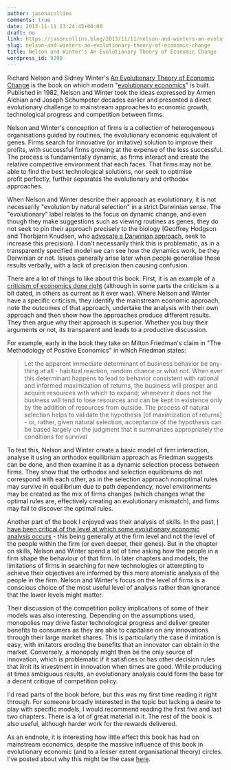 ```yaml
---
author: jasonacollins
comments: true
date: 2013-11-11 13:24:45+00:00
draft: no
link: https://jasoncollins.blog/2013/11/11/nelson-and-winters-an-evolutionary-theory-of-economic-change/
slug: nelson-and-winters-an-evolutionary-theory-of-economic-change
title: Nelson and Winter's An Evolutionary Theory of Economic Change
wordpress_id: 9298
---
```


Richard Nelson and Sidney Winter's [An Evolutionary Theory of Economic Change](http://www.amazon.com/gp/product/B005HO6CQK/ref=as_li_ss_tl?ie=UTF8&camp=1789&creative=390957&creativeASIN=B005HO6CQK&linkCode=as2&tag=evolvieconom-20) is the book on which modern "[evolutionary economics](https://jasoncollins.blog/evolutionary-economics/)" is built. Published in 1982, Nelson and Winter took the ideas expressed by Armen Alchian and Joseph Schumpeter decades earlier and presented a direct evolutionary challenge to mainstream approaches to economic growth, technological progress and competition between firms.

Nelson and Winter's conception of firms is a collection of heterogeneous organisations guided by routines, the evolutionary economic equivalent of genes. Firms search for innovative (or imitative) solution to improve their profits, with successful firms growing at the expense of the less successful. The process is fundamentally dynamic, as firms interact and create the relative competitive environment that each faces. That firms may not be able to find the best technological solutions, nor seek to optimise profit perfectly, further separates the evolutionary and orthodox approaches.

When Nelson and Winter describe their approach as evolutionary, it is not necessarily "evolution by natural selection" in a strict Darwinian sense. The "evolutionary" label relates to the focus on dynamic change, and even though they make suggestions such as viewing routines as genes, they do not seek to pin their approach precisely to the biology (Geoffrey Hodgson and Thorbjørn Knudsen, who [advocate a Darwinian approach](https://jasoncollins.blog/darwins-conjecture-generalising-darwinism/), seek to increase this precision). I don't necessarily think this is problematic, as in a transparently specified model we can see how the dynamics work, be they Darwinian or not. Issues generally arise later when people generalise those results verbally, with a lack of precision then causing confusion.

There are a lot of things to like about this book. First, it is an example of a [criticism of economics done right](https://jasoncollins.blog/six-signs-youre-reading-good-criticism-of-economics/) (although in some parts the criticism is a bit dated, in others as current as it ever was). Where Nelson and Winter have a specific criticism, they identify the mainstream economic approach, note the outcomes of that approach, undertake the analysis with their own approach and then show how the approaches produce different results. They then argue why their approach is superior. Whether you buy their arguments or not, its transparent and leads to a productive discussion.

For example, early in the book they take on Milton Friedman's claim in "The Methodology of Positive Economics" in which Friedman states:



<blockquote>Let the apparent immediate determinant of business behavior be any­ thing at all - habitual reaction, random chance or what not. When­ ever this determinant happens to lead to behavior consistent with rational and informed maximization of returns, the business will prosper and acquire resources with which to expand; whenever it does not the business will tend to lose resources and can be kept in existence only by the addition of resources from outside. The process of natural selection helps to validate the hypothesis [of maximization of returns] - or, rather, given natural selection, acceptance of the hypothesis can be based largely on the judgment that it sum­marizes appropriately the conditions for survival</blockquote>



To test this, Nelson and Winter create a basic model of firm interaction, analyse it using an orthodox equilibrium approach as Friedman suggests can be done, and then examine it as a dynamic selection process between firms. They show that the orthodox and selection equilibriums do not correspond with each other, as in the selection approach nonoptimal rules may survive in equilibrium due to path dependency, novel environments may be created as the mix of firms changes (which changes what the optimal rules are, effectively creating an evolutionary mismatch), and firms may fail to discover the optimal rules.

Another part of the book I enjoyed was their analysis of skills. In the past, [I have been critical of the level at which some evolutionary economic analysis occurs](https://jasoncollins.blog/evolutionary-economics-and-group-selection/) - this being generally at the firm level and not the level of the people within the firm (or even deeper, their genes). But in the chapter on skills, Nelson and Winter spend a lot of time asking how the people in a firm shape the behaviour of that firm. In later chapters and models, the limitations of firms in searching for new technologies or attempting to achieve their objectives are informed by this more atomistic analysis of the people in the firm. Nelson and Winter's focus on the level of firms is a conscious choice of the most useful level of analysis rather than ignorance that the lower levels might matter.

Their discussion of the competition policy implications of some of their models was also interesting. Depending on the assumptions used, monopolies may drive faster technological progress and deliver greater benefits to consumers as they are able to capitalise on any innovations through their large market shares. This is particularly the case if imitation is easy, with imitators eroding the benefits that an innovator can obtain in the market. Conversely, a monopoly might then be the only source of innovation, which is problematic if it satisfices or has other decision rules that limit its investment in innovation when times are good. While producing at times ambiguous results, an evolutionary analysis could form the base for a decent critique of competition policy.

I'd read parts of the book before, but this was my first time reading it right through. For someone broadly interested in the topic but lacking a desire to play with specific models, I would recommend reading the first five and last two chapters. There is a lot of great material in it. The rest of the book is also useful, although harder work for the rewards delivered.

As an endnote, it is interesting how little effect this book has had on mainstream economics, despite the massive influence of this book in evolutionary economic (and to a lesser extent organisational theory) circles. I've posted about why this might be the case [here](https://jasoncollins.blog/2013/11/13/why-isnt-economics-evolutionary/).
